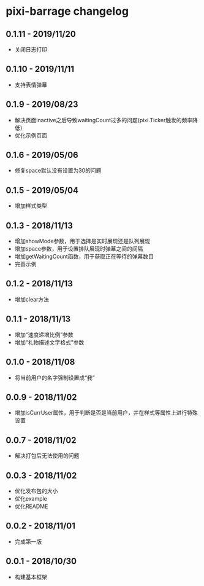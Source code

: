 pixi-barrage changelog
========================


0.1.11 - 2019/11/20
------------------
- 关闭日志打印


0.1.10 - 2019/11/11
------------------
- 支持表情弹幕


0.1.9 - 2019/08/23
------------------
- 解决页面inactive之后导致waitingCount过多的问题(pixi.Ticker触发的频率降低)
- 优化示例页面


0.1.6 - 2019/05/06
------------------
- 修复space默认没有设置为30的问题


0.1.5 - 2019/05/04
------------------
- 增加样式类型


0.1.3 - 2018/11/13
------------------
- 增加showMode参数，用于选择是实时展现还是队列展现
- 增加space参数，用于设置排队展现时弹幕之间的间隔
- 增加getWaitingCount函数，用于获取正在等待的弹幕数目
- 完善示例


0.1.2 - 2018/11/13
------------------
- 增加clear方法


0.1.1 - 2018/11/13
------------------
- 增加“速度递增比例”参数
- 增加“礼物描述文字格式”参数


0.1.0 - 2018/11/08
------------------
- 将当前用户的名字强制设置成“我”


0.0.9 - 2018/11/02
------------------
- 增加isCurrUser属性，用于判断是否是当前用户，并在样式等属性上进行特殊设置


0.0.7 - 2018/11/02
------------------
- 解决打包后无法使用的问题


0.0.3 - 2018/11/02
------------------
- 优化发布包的大小
- 优化example
- 优化README


0.0.2 - 2018/11/01
------------------
- 完成第一版


0.0.1 - 2018/10/30
------------------
- 构建基本框架

